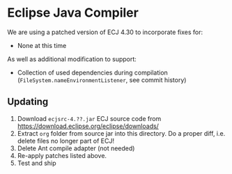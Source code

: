 # Eclipse Java Compiler

We are using a patched version of ECJ 4.30 to incorporate fixes for:

* None at this time

As well as additional modification to support:

* Collection of used dependencies during compilation (`FileSystem.nameEnvironmentListener`, see commit history)


## Updating

1. Download `ecjsrc-4.??.jar` ECJ source code from https://download.eclipse.org/eclipse/downloads/
2. Extract `org` folder from source jar into this directory.
   Do a proper diff, i.e. delete files no longer part of ECJ!
3. Delete Ant compile adapter (not needed)
4. Re-apply patches listed above.
5. Test and ship
